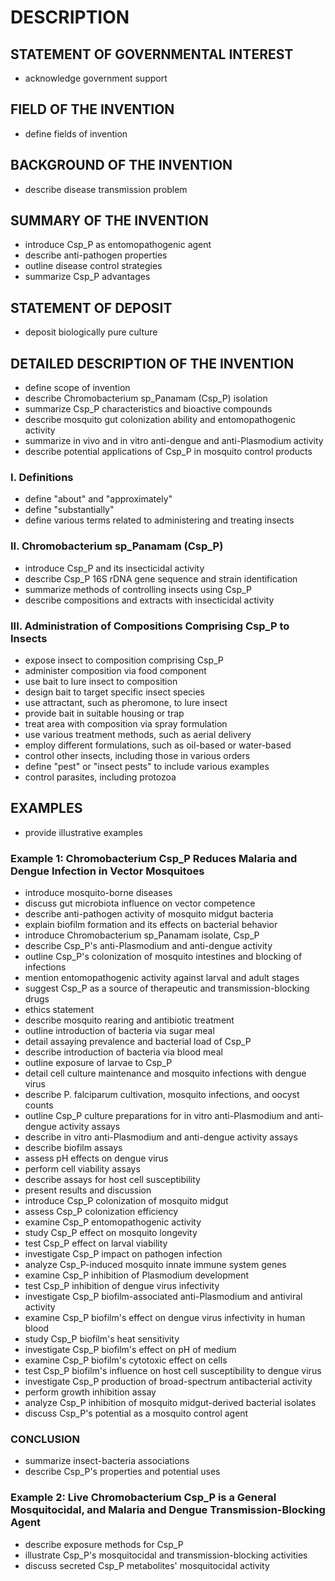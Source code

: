 # DESCRIPTION

## STATEMENT OF GOVERNMENTAL INTEREST

- acknowledge government support

## FIELD OF THE INVENTION

- define fields of invention

## BACKGROUND OF THE INVENTION

- describe disease transmission problem

## SUMMARY OF THE INVENTION

- introduce Csp_P as entomopathogenic agent
- describe anti-pathogen properties
- outline disease control strategies
- summarize Csp_P advantages

## STATEMENT OF DEPOSIT

- deposit biologically pure culture

## DETAILED DESCRIPTION OF THE INVENTION

- define scope of invention
- describe Chromobacterium sp_Panamam (Csp_P) isolation
- summarize Csp_P characteristics and bioactive compounds
- describe mosquito gut colonization ability and entomopathogenic activity
- summarize in vivo and in vitro anti-dengue and anti-Plasmodium activity
- describe potential applications of Csp_P in mosquito control products

### I. Definitions

- define "about" and "approximately"
- define "substantially"
- define various terms related to administering and treating insects

### II. Chromobacterium sp_Panamam (Csp_P)

- introduce Csp_P and its insecticidal activity
- describe Csp_P 16S rDNA gene sequence and strain identification
- summarize methods of controlling insects using Csp_P
- describe compositions and extracts with insecticidal activity

### III. Administration of Compositions Comprising Csp_P to Insects

- expose insect to composition comprising Csp_P
- administer composition via food component
- use bait to lure insect to composition
- design bait to target specific insect species
- use attractant, such as pheromone, to lure insect
- provide bait in suitable housing or trap
- treat area with composition via spray formulation
- use various treatment methods, such as aerial delivery
- employ different formulations, such as oil-based or water-based
- control other insects, including those in various orders
- define "pest" or "insect pests" to include various examples
- control parasites, including protozoa

## EXAMPLES

- provide illustrative examples

### Example 1: Chromobacterium Csp_P Reduces Malaria and Dengue Infection in Vector Mosquitoes

- introduce mosquito-borne diseases
- discuss gut microbiota influence on vector competence
- describe anti-pathogen activity of mosquito midgut bacteria
- explain biofilm formation and its effects on bacterial behavior
- introduce Chromobacterium sp_Panamam isolate, Csp_P
- describe Csp_P's anti-Plasmodium and anti-dengue activity
- outline Csp_P's colonization of mosquito intestines and blocking of infections
- mention entomopathogenic activity against larval and adult stages
- suggest Csp_P as a source of therapeutic and transmission-blocking drugs
- ethics statement
- describe mosquito rearing and antibiotic treatment
- outline introduction of bacteria via sugar meal
- detail assaying prevalence and bacterial load of Csp_P
- describe introduction of bacteria via blood meal
- outline exposure of larvae to Csp_P
- detail cell culture maintenance and mosquito infections with dengue virus
- describe P. falciparum cultivation, mosquito infections, and oocyst counts
- outline Csp_P culture preparations for in vitro anti-Plasmodium and anti-dengue activity assays
- describe in vitro anti-Plasmodium and anti-dengue activity assays
- describe biofilm assays
- assess pH effects on dengue virus
- perform cell viability assays
- describe assays for host cell susceptibility
- present results and discussion
- introduce Csp_P colonization of mosquito midgut
- assess Csp_P colonization efficiency
- examine Csp_P entomopathogenic activity
- study Csp_P effect on mosquito longevity
- test Csp_P effect on larval viability
- investigate Csp_P impact on pathogen infection
- analyze Csp_P-induced mosquito innate immune system genes
- examine Csp_P inhibition of Plasmodium development
- test Csp_P inhibition of dengue virus infectivity
- investigate Csp_P biofilm-associated anti-Plasmodium and antiviral activity
- examine Csp_P biofilm's effect on dengue virus infectivity in human blood
- study Csp_P biofilm's heat sensitivity
- investigate Csp_P biofilm's effect on pH of medium
- examine Csp_P biofilm's cytotoxic effect on cells
- test Csp_P biofilm's influence on host cell susceptibility to dengue virus
- investigate Csp_P production of broad-spectrum antibacterial activity
- perform growth inhibition assay
- analyze Csp_P inhibition of mosquito midgut-derived bacterial isolates
- discuss Csp_P's potential as a mosquito control agent

### CONCLUSION

- summarize insect-bacteria associations
- describe Csp_P's properties and potential uses

### Example 2: Live Chromobacterium Csp_P is a General Mosquitocidal, and Malaria and Dengue Transmission-Blocking Agent

- describe exposure methods for Csp_P
- illustrate Csp_P's mosquitocidal and transmission-blocking activities
- discuss secreted Csp_P metabolites' mosquitocidal activity

